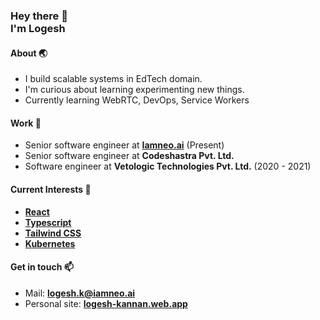 <h3>
  Hey there 👋<br>
  I'm Logesh 
</h3>

#### About 🌏
- I build scalable systems in EdTech domain.
- I'm curious about learning experimenting new things.
- Currently learning WebRTC, DevOps, Service Workers

#### Work 🔭
- Senior software engineer at **[Iamneo.ai](https://iamneo.ai)** (Present)
- Senior software engineer at **Codeshastra Pvt. Ltd.**
- Software engineer at **Vetologic Technologies Pvt. Ltd.** (2020 - 2021)

#### Current Interests 🌱
- **[React](https://reactjs.org)**
- **[Typescript](https://www.typescriptlang.org/)**
- **[Tailwind CSS](https://tailwindcss.com)**
- **[Kubernetes](https://kubernetes.io)**

#### Get in touch 📫
- Mail: **logesh.k@iamneo.ai**
- Personal site: **[logesh-kannan.web.app](https://logesh-kannan.web.app)**
